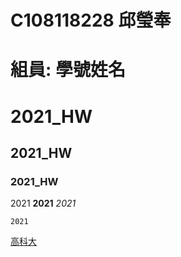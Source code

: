 # C108118228 邱瑩奉

# 組員: 學號姓名

# 2021_HW

## 2021_HW

### 2021_HW

2021 **2021**  *2021*

`2021`

[高科大](https://www.nkust.edu.tw/index.php)
